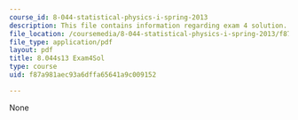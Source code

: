```yaml
---
course_id: 8-044-statistical-physics-i-spring-2013
description: This file contains information regarding exam 4 solution.
file_location: /coursemedia/8-044-statistical-physics-i-spring-2013/f87a981aec93a6dffa65641a9c009152_MIT8_044S14_exam4sol_04.pdf
file_type: application/pdf
layout: pdf
title: 8.044s13 Exam4Sol
type: course
uid: f87a981aec93a6dffa65641a9c009152

---
```

None